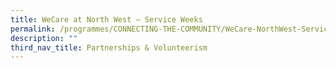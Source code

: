 ```yaml
---
title: WeCare at North West – Service Weeks
permalink: /programmes/CONNECTING-THE-COMMUNITY/WeCare-NorthWest-ServiceWeeks
description: ""
third_nav_title: Partnerships & Volunteerism
---
```



